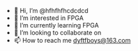 - 👋 Hi, I’m @hfhfhfhcdcdcd
- 👀 I’m interested in FPGA
- 🌱 I’m currently learning FPGA
- 💞️ I’m looking to collaborate on 
- 📫 How to reach me dyftfboys@163.com


